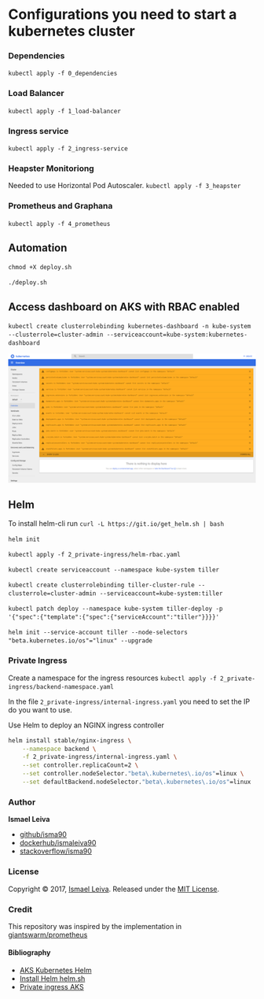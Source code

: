 # Configurations you need to start a kubernetes cluster

### Dependencies

`kubectl apply -f 0_dependencies`

### Load Balancer
`kubectl apply -f 1_load-balancer`
### Ingress service
`kubectl apply -f 2_ingress-service`
### Heapster Monitoriong
Needed to use Horizontal Pod Autoscaler.
`kubectl apply -f 3_heapster`
### Prometheus and Graphana
`kubectl apply -f 4_prometheus`


## Automation

`chmod +X deploy.sh`

`./deploy.sh`


## Access dashboard on AKS with RBAC enabled

`kubectl create clusterrolebinding kubernetes-dashboard -n kube-system --clusterrole=cluster-admin --serviceaccount=kube-system:kubernetes-dashboard`

![dashboard](resources/image/dashboard-errors.png)


## Helm

To install helm-cli run `curl -L https://git.io/get_helm.sh | bash`

`helm init`

`kubectl apply -f 2_private-ingress/helm-rbac.yaml`

`kubectl create serviceaccount --namespace kube-system tiller`

`kubectl create clusterrolebinding tiller-cluster-rule --clusterrole=cluster-admin --serviceaccount=kube-system:tiller`

`kubectl patch deploy --namespace kube-system tiller-deploy -p '{"spec":{"template":{"spec":{"serviceAccount":"tiller"}}}}'`

`helm init --service-account tiller --node-selectors "beta.kubernetes.io/os"="linux" --upgrade`

### Private Ingress

Create a namespace for the ingress resources
`kubectl apply -f 2_private-ingress/backend-namespace.yaml`

In the file `2_private-ingress/internal-ingress.yaml` you need to set the IP do you want to use.

Use Helm to deploy an NGINX ingress controller

```Bash
helm install stable/nginx-ingress \
    --namespace backend \
    -f 2_private-ingress/internal-ingress.yaml \
    --set controller.replicaCount=2 \
    --set controller.nodeSelector."beta\.kubernetes\.io/os"=linux \
    --set defaultBackend.nodeSelector."beta\.kubernetes\.io/os"=linux
```


### Author

**Ismael Leiva**

* [github/isma90](https://github.com/isma90)
* [dockerhub/ismaleiva90](https://hub.docker.com/u/ismaleiva90)
* [stackoverflow/isma90](https://stackoverflow.com/users/2043313/isma90?tab=profile)

### License

Copyright © 2017, [Ismael Leiva](https://github.com/isma90).
Released under the [MIT License](LICENSE).


### Credit

This repository was inspired by the implementation in [giantswarm/prometheus](https://github.com/giantswarm/prometheus)

#### Bibliography

* [AKS Kubernetes Helm](https://docs.microsoft.com/es-es/azure/aks/kubernetes-helm)
* [Install Helm helm.sh](https://helm.sh/docs/using_helm/#installing-helm)
* [Private ingress AKS](https://docs.microsoft.com/en-us/azure/aks/ingress-internal-ip)

